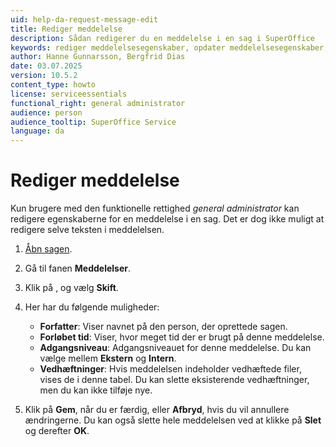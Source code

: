 ```yaml
---
uid: help-da-request-message-edit
title: Rediger meddelelse
description: Sådan redigerer du en meddelelse i en sag i SuperOffice
keywords: rediger meddelelsesegenskaber, opdater meddelelsesegenskaber, ændr meddelelsesegenskaber, rediger meddelelse, opdater meddelelse, sag
author: Hanne Gunnarsson, Bergfrid Dias
date: 03.07.2025
version: 10.5.2
content_type: howto
license: serviceessentials
functional_right: general administrator
audience: person
audience_tooltip: SuperOffice Service
language: da
---
```


# Rediger meddelelse

Kun brugere med den funktionelle rettighed *general administrator* kan redigere egenskaberne for en meddelelse i en sag. Det er dog ikke muligt at redigere selve teksten i meddelelsen.

1. [Åbn sagen][1].
1. Gå til fanen **Meddelelser**.
1. Klik på <i class="ph ph-dots-three-circle-vertical" aria-label="Opgavemenu"></i>, og vælg **Skift**.
1. Her har du følgende muligheder:
    * **Forfatter**: Viser navnet på den person, der oprettede sagen.
    * **Forløbet tid**: Viser, hvor meget tid der er brugt på denne meddelelse.
    * **Adgangsniveau**: Adgangsniveauet for denne meddelelse. Du kan vælge mellem **Ekstern** og **Intern**.
    * **Vedhæftninger**: Hvis meddelelsen indeholder vedhæftede filer, vises de i denne tabel. Du kan slette eksisterende vedhæftninger, men du kan ikke tilføje nye.

1. Klik på **Gem**, når du er færdig, eller **Afbryd**, hvis du vil annullere ændringerne. Du kan også slette hele meddelelsen ved at klikke på **Slet** og derefter **OK**.

<!-- Referenced links -->
[1]: index.md#open
